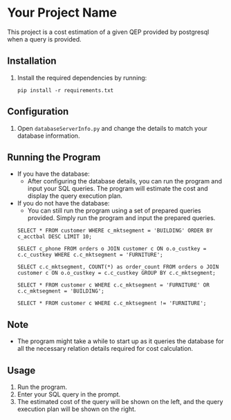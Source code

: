 # Your Project Name

This project is a cost estimation of a given QEP provided by postgresql when a query is provided.

## Installation

1. Install the required dependencies by running:
    ```
    pip install -r requirements.txt
    ```

## Configuration

1. Open `databaseServerInfo.py` and change the details to match your database information.

## Running the Program

- If you have the database:
  - After configuring the database details, you can run the program and input your SQL queries. The program will estimate the cost and display the query execution plan.
- If you do not have the database:
  - You can still run the program using a set of prepared queries provided. Simply run the program and input the prepared queries.
  ```
  SELECT * FROM customer WHERE c_mktsegment = 'BUILDING' ORDER BY c_acctbal DESC LIMIT 10;
  ```
  ```
  SELECT c_phone FROM orders o JOIN customer c ON o.o_custkey = c.c_custkey WHERE c.c_mktsegment = 'FURNITURE';
  ```
  ```
  SELECT c.c_mktsegment, COUNT(*) as order_count FROM orders o JOIN customer c ON o.o_custkey = c.c_custkey GROUP BY c.c_mktsegment;
  ```
  ```
  SELECT * FROM customer c WHERE c.c_mktsegment = 'FURNITURE' OR c.c_mktsegment = 'BUILDING';
  ```
  ```
  SELECT * FROM customer c WHERE c.c_mktsegment != 'FURNITURE';
  ```

## Note

- The program might take a while to start up as it queries the database for all the necessary relation details required for cost calculation.

## Usage

1. Run the program.
2. Enter your SQL query in the prompt.
3. The estimated cost of the query will be shown on the left, and the query execution plan will be shown on the right.


